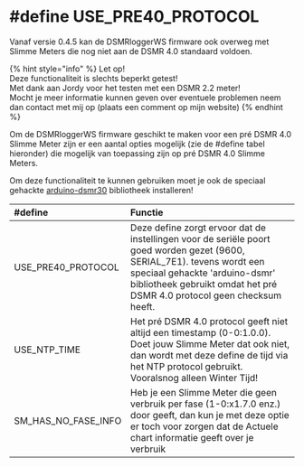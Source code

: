 # \#define USE\_PRE40\_PROTOCOL

Vanaf versie 0.4.5 kan de DSMRloggerWS firmware ook overweg met Slimme Meters die nog niet aan de DSMR 4.0 standaard voldoen.

{% hint style="info" %}
Let op!   
Deze functionaliteit is slechts beperkt getest!  
Met dank aan Jordy voor het testen met een DSMR 2.2 meter!  
Mocht je meer informatie kunnen geven over eventuele problemen neem dan contact met mij op \(plaats een comment op mijn website\)
{% endhint %}

Om de DSMRloggerWS firmware geschikt te maken voor een pré DSMR 4.0 Slimme Meter zijn er een aantal opties mogelijk \(zie de \#define tabel hieronder\) die mogelijk van toepassing zijn op pré DSMR 4.0 Slimme Meters.

Om deze functionaliteit te kunnen gebruiken moet je ook de speciaal gehackte [arduino-dsmr30](https://github.com/mrWheel/arduino-dsmr30) bibliotheek installeren!

| \#define | Functie |
| :--- | :--- |
| USE\_PRE40\_PROTOCOL | Deze define zorgt ervoor dat de instellingen voor de seriële poort goed worden gezet \(9600, SERIAL\_7E1\). tevens wordt een speciaal gehackte 'arduino-dsmr' bibliotheek gebruikt omdat het pré DSMR 4.0 protocol geen checksum heeft. |
| USE\_NTP\_TIME | Het pré DSMR 4.0 protocol geeft niet altijd een timestamp \(0-0:1.0.0\). Doet jouw Slimme Meter dat ook niet, dan wordt met deze define de tijd via het NTP protocol gebruikt. Vooralsnog alleen Winter Tijd! |
| SM\_HAS\_NO\_FASE\_INFO | Heb je een Slimme Meter die geen verbruik per fase \(1-0:x1.7.0 enz.\) door geeft, dan kun je met deze optie er toch voor zorgen dat de Actuele chart informatie geeft over je verbruik |

